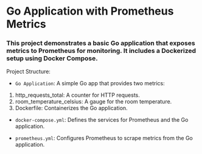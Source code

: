 
# Go Application with Prometheus Metrics
### This project demonstrates a basic Go application that exposes metrics to Prometheus for monitoring. It includes a Dockerized setup using Docker Compose.

Project Structure:
- `Go Application`: A simple Go app that provides two metrics:

1. http_requests_total: A counter for HTTP requests.
2. room_temperature_celsius: A gauge for the room temperature.
3. Dockerfile: Containerizes the Go application.

- `docker-compose.yml`: Defines the services for Prometheus and the Go application.

- `prometheus.yml`: Configures Prometheus to scrape metrics from the Go application.
